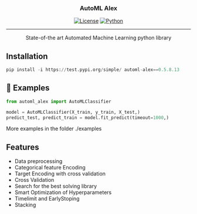 

<h3 align="center">AutoML Alex</h3>

<div align="center">

[![License](https://img.shields.io/badge/license-MIT-blue.svg)](/LICENSE)
[![Python](https://img.shields.io/badge/python-v3.7-blue.svg)]()

</div>

---

<p align="center"> State-of-the art Automated Machine Learning python library
    <br> 
</p>


## Installation

```python
pip install -i https://test.pypi.org/simple/ automl-alex==0.5.8.13
```


## 🚀 Examples

```python
from automl_alex import AutoMLClassifier

model = AutoMLClassifier(X_train, y_train, X_test,)
predict_test, predict_train = model.fit_predict(timeout=1000,)
```
More examples in the folder ./examples


## Features

- Data preprocessing
- Categorical feature Encoding
- Target Encoding with cross validation
- Cross Validation
- Search for the best solving library 
- Smart Optimization of Hyperparameters
- Timelimit and EarlyStoping
- Stacking

